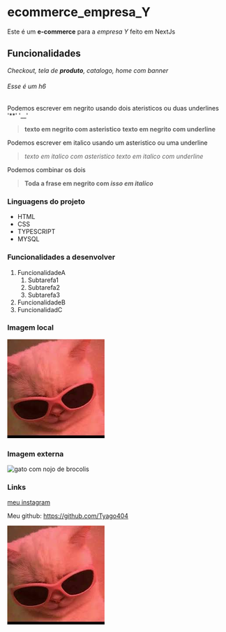 # ecommerce_empresa_Y
Este é um **e-commerce** para a *empresa Y* feito em NextJs

## Funcionalidades
_Checkout, tela de **produto**, catalogo, home com banner_

###### Esse é um h6


Podemos escrever em negrito usando dois ateristicos ou duas underlines '**' '__'
> **texto em negrito com asteristico** __texto em negrito com underline__

Podemos escrever em italico usando um asteristico ou uma underline 
>*texto em italico com asteristico* _texto em italico com underline_

Podemos combinar os dois
>**Toda a frase em negrito com _isso em italico_**

### Linguagens do projeto

* HTML
* CSS
* TYPESCRIPT
* MYSQL

### Funcionalidades a desenvolver 

1. FuncionalidadeA
    1. Subtarefa1
    2. Subtarefa2
    3. Subtarefa3
2. FuncionalidadeB
3. FuncionalidadC


### Imagem local

![gatinho fofo de óculos](img/gatinho.jpeg)

### Imagem externa
![gato com nojo de brocolis](https://pt.quizur.com/_image?href=https://img.quizur.com/f/img6254a041504a05.29914252.jpg?lastEdited=1649713228&w=600&h=600&f=webp)

### Links

[meu instagram](https://www.instagram.com/tyago404/)


Meu github: https://github.com/Tyago404

[![gatinho fofo de óculos](img/gatinho.jpeg)]( https://github.com/Tyago404)